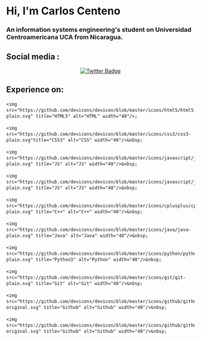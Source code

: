 <h1>Hi, I'm Carlos Centeno</h1>

<h3>
An information systems engineering's student on Universidad Centroamericana UCA from Nicaragua.
</h3>

<h2>
Social media :
</h2>


<div id="badges" align="center">
<a href="https://twitter.com/CarlosSuspect" target="">
<img src ="https://img.shields.io/twitter/follow/CarlosSuspect?label=Follow%20me%20on%20%40CarlosSuspect&logo=twitter&style=for-the-badge" alt="Twitter Badge" />
</a>
</div>
<h2>
Experience on:
</h2>

<div align="leftssssssssssssssssssssssssssssssssssss">

    <img src="https://github.com/devicons/devicon/blob/master/icons/html5/html5-plain.svg" title="HTML5" alt="HTML" width="40"/>;

    <img src="https://github.com/devicons/devicon/blob/master/icons/css3/css3-plain.svg"title="CSS3" alt="CSS" width="40"/>&nbsp;

    <img src="https://github.com/devicons/devicon/blob/master/icons/javascript/javascript-plain.svg" title="JS" alt="JS" width="40"/>&nbsp;

    <img src="https://github.com/devicons/devicon/blob/master/icons/javascript/javascript-plain.svg" title="JS" alt="JS" width="40"/>&nbsp;

    <img src="https://github.com/devicons/devicon/blob/master/icons/cplusplus/cplusplus-plain.svg" title="C++" alt="C++" width="40"/>&nbsp;

    <img src="https://github.com/devicons/devicon/blob/master/icons/java/java-plain.svg" title="Java" alt="Java" width="40"/>&nbsp;

    <img src="https://github.com/devicons/devicon/blob/master/icons/python/python-plain.svg" title="Python3" alt="Python" width="40"/>&nbsp;

    <img src="https://github.com/devicons/devicon/blob/master/icons/git/git-plain.svg" title="Git" alt="Git" width="40"/>&nbsp;

    <img src="https://github.com/devicons/devicon/blob/master/icons/github/github-original.svg" title="Github" alt="Github" width="40"/>&nbsp;

    <img src="https://github.com/devicons/devicon/blob/master/icons/github/github-original.svg" title="Github" alt="Github" width="40"/>&nbsp;


</div>
